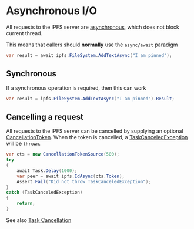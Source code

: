 ﻿# Asynchronous I/O

All requests to the IPFS server are [asynchronous](https://docs.microsoft.com/en-us/dotnet/csharp/async),
which does not block current thread.

This means that callers should **normally** use the `async/await` paradigm

```cs
var result = await ipfs.FileSystem.AddTextAsync("I am pinned");
```

## Synchronous

If a synchronous operation is required, then this can work

```cs
var result = ipfs.FileSystem.AddTextAsync("I am pinned").Result;
```

## Cancelling a request

All requests to the IPFS server can be cancelled by supplying 
an optional [CancellationToken](xref:System.Threading.CancellationToken).  When 
the token is cancelled, 
a [TaskCanceledException](xref:System.Threading.Tasks.TaskCanceledException) 
will be `thrown`.


```csharp
var cts = new CancellationTokenSource(500);
try
{
	await Task.Delay(1000);
	var peer = await ipfs.IdAsync(cts.Token);
	Assert.Fail("Did not throw TaskCanceledException");
}
catch (TaskCanceledException)
{
	return;
}
```

See also [Task Cancellation](https://docs.microsoft.com/en-us/dotnet/standard/parallel-programming/task-cancellation)
